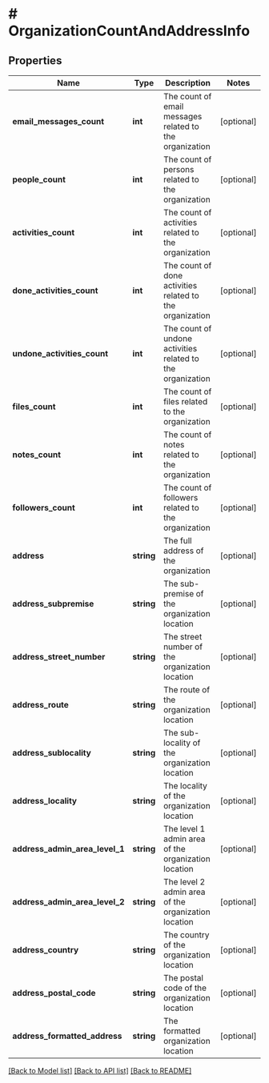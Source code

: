 # # OrganizationCountAndAddressInfo

## Properties

Name | Type | Description | Notes
------------ | ------------- | ------------- | -------------
**email_messages_count** | **int** | The count of email messages related to the organization | [optional]
**people_count** | **int** | The count of persons related to the organization | [optional]
**activities_count** | **int** | The count of activities related to the organization | [optional]
**done_activities_count** | **int** | The count of done activities related to the organization | [optional]
**undone_activities_count** | **int** | The count of undone activities related to the organization | [optional]
**files_count** | **int** | The count of files related to the organization | [optional]
**notes_count** | **int** | The count of notes related to the organization | [optional]
**followers_count** | **int** | The count of followers related to the organization | [optional]
**address** | **string** | The full address of the organization | [optional]
**address_subpremise** | **string** | The sub-premise of the organization location | [optional]
**address_street_number** | **string** | The street number of the organization location | [optional]
**address_route** | **string** | The route of the organization location | [optional]
**address_sublocality** | **string** | The sub-locality of the organization location | [optional]
**address_locality** | **string** | The locality of the organization location | [optional]
**address_admin_area_level_1** | **string** | The level 1 admin area of the organization location | [optional]
**address_admin_area_level_2** | **string** | The level 2 admin area of the organization location | [optional]
**address_country** | **string** | The country of the organization location | [optional]
**address_postal_code** | **string** | The postal code of the organization location | [optional]
**address_formatted_address** | **string** | The formatted organization location | [optional]

[[Back to Model list]](../../README.md#models) [[Back to API list]](../../README.md#endpoints) [[Back to README]](../../README.md)
